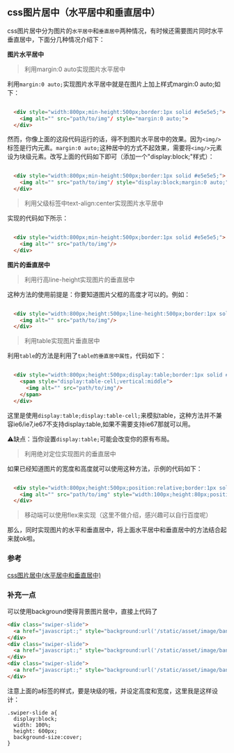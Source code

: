 ## css图片居中（水平居中和垂直居中）

css图片居中分为图片的`水平居中`和`垂直居中`两种情况，有时候还需要图片同时水平垂直居中，下面分几种情况介绍下：

**图片水平居中**

> 利用margin:0 auto实现图片水平居中

利用`margin:0 auto;`实现图片水平居中就是在图片上加上样式margin:0 auto;如下：

```html

  <div style="width:800px;min-height:500px;border:1px solid #e5e5e5;">
    <img alt="" src="path/to/img"/ style="margin:0 auto;">
  </div>

```

然而，你像上面的这段代码运行的话，得不到图片水平居中的效果。因为`<img/>`标签是行内元素。`margin:0 auto;`这种居中的方式不起效果，需要将`<img/>`元素
设为块级元素。改写上面的代码如下即可（添加一个"display:block;"样式）：


```html

  <div style="width:800px;min-height:500px;border:1px solid #e5e5e5;">
    <img alt="" src="path/to/img"/ style="display:block;margin:0 auto;"> <!--注意⚠️设置成display:inline;或者display:inine-block;是没有效果的-->
  </div>

```

> 利用父级标签中text-align:center实现图片水平居中

实现的代码如下所示：

```html

  <div style="width:800px;min-height:500px;border:1px solid #e5e5e5;">
    <img alt="" src="path/to/img"/>
  </div>

```


**图片的垂直居中**

> 利用行高line-height实现图片的垂直居中

这种方法的使用前提是：你要知道图片父框的高度才可以的。例如：

```html

  <div style="width:800px;height:500px;line-height:500px;border:1px solid #e5e5e5;">
    <img alt="" src="path/to/img"/>
  </div>

```

> 利用table实现图片垂直居中

利用`table`的方法是利用了`table的垂直居中属性`，代码如下：

```html

  <div style="width:800px;height:500px;display:table;border:1px solid #e5e5e5;">
    <span style="display:table-cell;vertical:middle">
      <img alt="" src="path/to/img"/>
    </span>
  </div>

```

这里是使用`display:table;display:table-cell;`来模拟table，这种方法并不兼容ie6/ie7,ie67不支持display:table,如果不需要支持ie67那就可以用。

⚠️缺点：当你设置`display:table;`可能会改变你的原有布局。

> 利用绝对定位实现图片的垂直居中

如果已经知道图片的宽度和高度就可以使用这种方法，示例的代码如下：

```html

  <div style="width:800px;height:500px;position:relative;border:1px solid #e5e5e5;"> <!--要在父元素设置position:relative;-->
    <img alt="" src="path/to/img" style="width:100px;height:80px;position:absolute;left:50%;top:50%;margin:-40px 0 0 -50px;"/>
  </div>

```

> 移动端可以使用flex来实现（这里不做介绍，感兴趣可以自行百度呢）


那么，同时实现图片的水平和垂直居中，将上面水平居中和垂直居中的方法结合起来就ok啦。

### 参考

[css图片居中(水平居中和垂直居中)](http://www.51xuediannao.com/html+css/htmlcssjq/css_img_center.html)

### 补充一点

可以使用background使得背景图片居中，直接上代码了

```html
<div class="swiper-slide">
  <a href="javascript:;" style="background:url('/static/asset/image/banner01.jpg') no-repeat center center !important;"></a>
</div>
<div class="swiper-slide">
  <a href="javascript:;" style="background:url('/static/asset/image/banner02.jpg') no-repeat center center !important;"></a>
</div>
<div class="swiper-slide">
  <a href="javascript:;" style="background:url('/static/asset/image/banner03.jpg') no-repeat center center !important;"></a>
</div>
```

注意上面的a标签的样式，要是块级的哦，并设定高度和宽度，这里我是这样设计：

```csss
.swiper-slide a{
  display:block;
  width: 100%;
  height: 600px;
  background-size:cover;
}
```
















